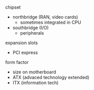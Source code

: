 chipset 
- northbridge (RAN, video cards)
	- sometimes integrated in CPU
- southbridge (I/O)
	- peripherals


expansion slots
- PCI express

form factor
- size on motherboard
- ATX (advaced technology extended)
- ITX (information tech)